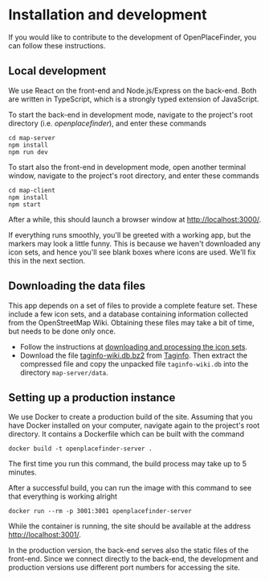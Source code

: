# Installation and development

If you would like to contribute to the development of OpenPlaceFinder, you can follow these instructions.

## Local development

We use React on the front-end and Node.js/Express on the back-end. Both are written in TypeScript, which is a strongly typed extension of JavaScript.

To start the back-end in development mode, navigate to the project's root directory (i.e. *openplacefinder*), and enter these commands

```
cd map-server
npm install
npm run dev
```

To start also the front-end in development mode, open another terminal window, navigate to the project's root directory, and enter these commands

```
cd map-client
npm install
npm start
```

After a while, this should launch a browser window at [http://localhost:3000/](http://localhost:3000/).

If everything runs smoothly, you'll be greeted with a working app, but the markers may look a little funny. This is because we haven't downloaded any icon sets, and hence you'll see blank boxes where icons are used. We'll fix this in the next section.

## Downloading the data files

This app depends on a set of files to provide a complete feature set. These include a few icon sets, and a database containing information collected from the OpenStreetMap Wiki. Obtaining these files may take a bit of time, but needs to be done only once.

* Follow the instructions at [downloading and processing the icon sets](icons.md).
* Download the file [taginfo-wiki.db.bz2](https://taginfo.openstreetmap.org/download/taginfo-wiki.db.bz2) from [Taginfo](https://taginfo.openstreetmap.org/download). Then extract the compressed file and copy the unpacked file `taginfo-wiki.db` into the directory `map-server/data`.

## Setting up a production instance

We use Docker to create a production build of the site. Assuming that you have Docker installed on your computer, navigate again to the project's root directory. It contains a Dockerfile which can be built with the command

```
docker build -t openplacefinder-server .
```

The first time you run this command, the build process may take up to 5 minutes.

After a successful build, you can run the image with this command to see that everything is working alright

```
docker run --rm -p 3001:3001 openplacefinder-server
```

While the container is running, the site should be available at the address [http://localhost:3001/](http://localhost:3001/).

In the production version, the back-end serves also the static files of the front-end. Since we connect directly to the back-end, the development and production versions use different port numbers for accessing the site.

